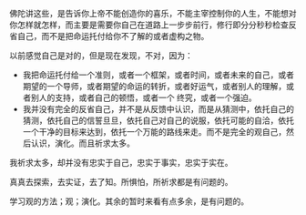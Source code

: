 佛陀讲这些，是告诉你上帝不能创造你的喜乐，不能主宰控制你的人生，不能想对你怎样就怎样，而主要是需要你自己在道路上一步步前行，修行即分分秒秒检查反省自己，而不是把命运托付给你不了解的或者虚构之物。

以前感觉自己是对的，但是现在发现，不对，因为：

- 我把命运托付给一个准则，或者一个框架，或者时间，或者未来的自己，或者期望的一个导师，或者期望的命运的转折，或者好运气，或者别人的理解，或者别人的支持，或者自己的顿悟，或者一个 终究，或者一个强迫。
- 我并没有完全的反省自己，并不是从反馈中认识，而是从猜测中，依托自己的猜测，依托自己的信誓旦旦，依托自己对自己的说服，依托可能的自洽，依托一个干净的目标来达到，依托一个万能的路线来走。而不是完全的观自己，然后认识，演化。而且祈求太多。

我祈求太多，却并没有忠实于自己，忠实于事实，忠实于实在。


真真去探索，去实证，去了知。所惧怕，所祈求都是有问题的。

学习观的方法；观；演化。其余的暂时来看有点多余，是有问题的。